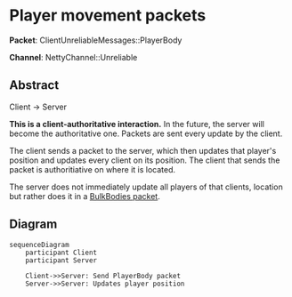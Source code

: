 # Player movement packets

**Packet**: ClientUnreliableMessages::PlayerBody

**Channel**: NettyChannel::Unreliable

## Abstract

Client &rarr; Server

**This is a client-authoritative interaction.** In the future, the server will become the authoritative one. Packets are sent every update by the client.

The client sends a packet to the server, which then updates that player's position and updates every client on its position. The client that sends the packet is authoritiative on where it is located.

The server does not immediately update all players of that clients, location but rather does it in a [BulkBodies packet](/packets/bulk-bodies.md).


## Diagram

```mermaid
sequenceDiagram
    participant Client
    participant Server

    Client->>Server: Send PlayerBody packet
    Server->>Server: Updates player position
```
